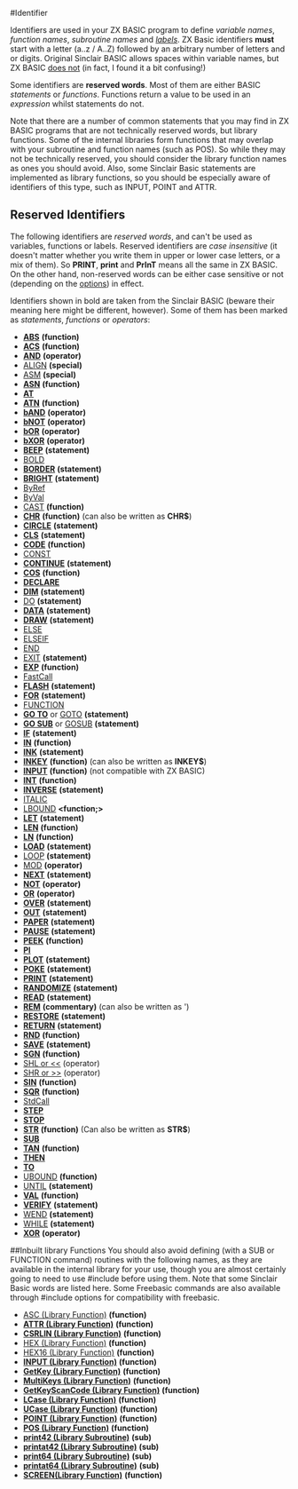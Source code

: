 #Identifier


Identifiers are used in your ZX BASIC program to define _variable names_, _function names_, _subroutine names_ and _[labels](labels.md)_. ZX Basic identifiers **must** start with a letter (a..z / A..Z) followed by an arbitrary number of letters and or digits. Original Sinclair BASIC allows spaces within variable names, but ZX BASIC <u>does not</u> (in fact, I found it a bit confusing!) 

Some identifiers are **reserved words**. Most of them are either BASIC _statements_ or _functions_. Functions return a value to be used in an _expression_ whilst statements do not. 

Note that there are a number of common statements that you may find in ZX BASIC programs that are not technically reserved words, but library functions. Some of the internal libraries form functions that may overlap with your subroutine and function names (such as POS). So while they may not be technically reserved, you should consider the library function names as ones you should avoid. Also, some Sinclair Basic statements are implemented as library functions, so you should be especially aware of identifiers of this type, such as INPUT, POINT and ATTR.

## Reserved Identifiers  

The following identifiers are _reserved words_, and can't be used as variables, functions or labels. Reserved identifiers are _case insensitive_ (it doesn't matter whether you write them in upper or lower case letters, or a mix of them). So **PRINT**, **print** and **PrInT** means all the same in ZX BASIC. On the other hand, non-reserved words can be either case sensitive or not (depending on the [options](options.md)) in effect. 

Identifiers shown in bold are taken from the Sinclair BASIC (beware their meaning here might be different, however). Some of them has been marked as _statements_, _functions_ or _operators_: 

* **[ABS](abs.md)** **(function)**
* **[ACS](acs.md)** **(function)** 
* **[AND](operators.md#AND)** **(operator)** 
* [ALIGN](align.md) **(special)** 
* [ASM](asm.md) **(special)** 
* **[ASN](asn.md)** **(function)** 
* **[AT](at.md)** 
* **[ATN](atn.md)** **(function)** 
* **[bAND](bitwiselogic.md)** **(operator)**
* **[bNOT](bitwiselogic.md)** **(operator)**
* **[bOR](bitwiselogic.md)** **(operator)**
* **[bXOR](bitwiselogic.md)** **(operator)**
* **[BEEP](beep.md)** **(statement)** 
* [BOLD](bold.md) 
* **[BORDER](border.md)** **(statement)** 
* **[BRIGHT](bright.md)** **(statement)** 
* [ByRef](byref.md) 
* [ByVal](byval.md) 
* [CAST](cast.md) **(function)** 
* **[CHR](chr.md)** **(function)** (can also be written as **CHR$**) 
* **[CIRCLE](circle.md)** **(statement)** 
* **[CLS](cls.md)** **(statement)** 
* **[CODE](code.md)** **(function)** 
* [CONST](const.md) 
* **[CONTINUE](continue.md)** **(statement)** 
* **[COS](cos.md)** **(function)** 
* **[DECLARE](declare.md)** **<modifier>**
* **[DIM](dim.md)** **(statement)** 
* [DO](do.md) **(statement)** 
* **[DATA](data.md)** **(statement)** 
* **[DRAW](draw.md)** **(statement)** 
* [ELSE](if.md) 
* [ELSEIF](if.md) 
* [END](end.md) 
* [EXIT](exit.md) **(statement)** 
* **[EXP](exp.md)** **(function)** 
* [FastCall](fastcall.md) 
* **[FLASH](flash.md)** **(statement)** 
* **[FOR](for.md)** **(statement)** 
* [FUNCTION](function.md) 
* **[GO TO](goto.md)** or [GOTO](goto.md) **(statement)** 
* **[GO SUB](gosub.md)** or [GOSUB](gosub.md) **(statement)**
* **[IF](if.md)** **(statement)** 
* **[IN](in.md)** **(function)** 
* **[INK](ink.md)** **(statement)** 
* **[INKEY](inkey.md)** **(function)** (can also be written as **INKEY$**) 
* **[INPUT](input.md)** **(function)** (not compatible with ZX BASIC)
* **[INT](int.md)** **(function)** 
* **[INVERSE](inverse.md)** **(statement)** 
* [ITALIC](italic.md)
* [LBOUND](lbound.md) **<function;>** 
* **[LET](let.md)** **(statement)** 
* **[LEN](len.md)** **(function)** 
* **[LN](ln.md)** **(function)** 
* **[LOAD](load.md)** **(statement)** 
* [LOOP](do.md) **(statement)** 
* [MOD](operators#arithmetic_operators.md) **(operator)** 
* **[NEXT](for.md)** **(statement)** 
* **[NOT](operators.md#NOT)** **(operator)** 
* **[OR](operators.md#OR)** **(operator)** 
* **[OVER](over.md)** **(statement)** 
* **[OUT](out.md)** **(statement)** 
* **[PAPER](paper.md)** **(statement)** 
* **[PAUSE](pause.md)** **(statement)** 
* **[PEEK](peek.md)** **(function)** 
* **[PI](pi.md)** **<constant>** 
* **[PLOT](plot.md)** **(statement)** 
* **[POKE](poke.md)** **(statement)** 
* **[PRINT](print.md)** **(statement)** 
* **[RANDOMIZE](randomize.md)** **(statement)** 
* **[READ](read.md)** **(statement)** 
* **[REM](comments.md)** **(commentary)** (can also be written as ') 
* **[RESTORE](restore.md)** **(statement)** 
* **[RETURN](return.md)** **(statement)** 
* **[RND](rnd.md)** **(function)** 
* **[SAVE](load.md)** **(statement)** 
* **[SGN](sgn.md)** **(function)** 
* [SHL or <<](shl.md) (operator) 
* [SHR or >>](shl.md) (operator) 
* **[SIN](sin.md)** **(function)** 
* **[SQR](sqr.md)** **(function)** 
* [StdCall](stdcall.md) 
* **[STEP](for.md)**
* **[STOP](stop.md)**
* **[STR](str.md)** **(function)** (Can also be written as **STR$**) 
* **[SUB](sub.md)** 
* **[TAN](tan.md)** **(function)** 
* **[THEN](if.md)** 
* **[TO](to.md)** 
* [UBOUND](ubound.md) **(function)** 
* [UNTIL](do.md) **(statement)** 
* **[VAL](val.md)** **(function)** 
* **[VERIFY](load.md)** **(statement)** 
* [WEND](while.md) **(statement)** 
* [WHILE](while.md) **(statement)**
* **[XOR](operators#logical_operators.md)** **(operator)**

##Inbuilt library Functions
You should also avoid defining (with a SUB or FUNCTION command) routines with the following names, as they are available in the internal library for your use, though you are almost certainly going to need to use #include before using them. Note that some Sinclair Basic words are listed here. Some Freebasic commands are also available through #include options for compatibility with freebasic.

* [ASC (Library Function)](asc.bas.md) **(function)** 
* **[ATTR (Library Function)](attr.md)** **(function)** 
* **[CSRLIN (Library Function)](csrlin.md)** **(function)** 
* [HEX (Library Function)](hex.md) **(function)** 
* [HEX16 (Library Function)](hex.md) **(function)**  
* **[INPUT (Library Function)](input.md)** **(function)** 
* **[GetKey (Library Function)](keys.bas.md)** **(function)** 
* **[MultiKeys (Library Function)](keys.bas.md)** **(function)** 
* **[GetKeyScanCode (Library Function)](keys.bas.md)** **(function)** 
* **[LCase (Library Function)](lcase.md)** **(function)** 
* **[UCase (Library Function)](ucase.md)** **(function)** 
* **[POINT (Library Function)](point.md)** **(function)** 
* **[POS (Library Function)](pos.md)** **(function)** 
* **[print42 (Library Subroutine)](print42.bas.md)** **(sub)** 
* **[printat42 (Library Subroutine)](print42.bas.md)** **(sub)** 
* **[print64 (Library Subroutine)](print64.bas.md)** **(sub)** 
* **[printat64 (Library Subroutine)](print64.bas.md)** **(sub)** 
* **[SCREEN(Library Function)](screen.md)** **(function)** 

